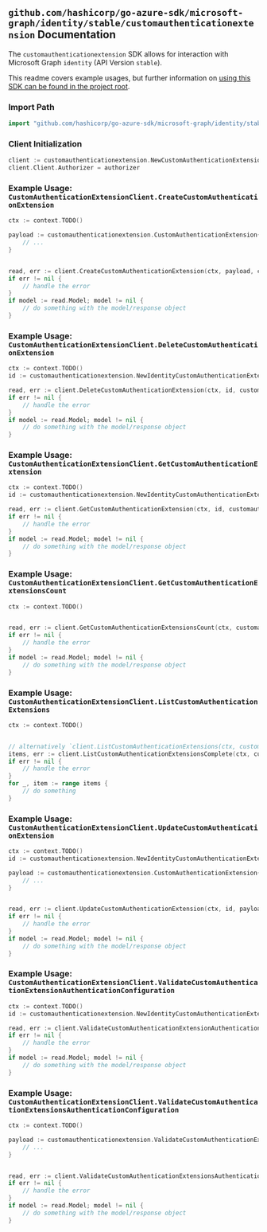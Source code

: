 
## `github.com/hashicorp/go-azure-sdk/microsoft-graph/identity/stable/customauthenticationextension` Documentation

The `customauthenticationextension` SDK allows for interaction with Microsoft Graph `identity` (API Version `stable`).

This readme covers example usages, but further information on [using this SDK can be found in the project root](https://github.com/hashicorp/go-azure-sdk/tree/main/docs).

### Import Path

```go
import "github.com/hashicorp/go-azure-sdk/microsoft-graph/identity/stable/customauthenticationextension"
```


### Client Initialization

```go
client := customauthenticationextension.NewCustomAuthenticationExtensionClientWithBaseURI("https://graph.microsoft.com")
client.Client.Authorizer = authorizer
```


### Example Usage: `CustomAuthenticationExtensionClient.CreateCustomAuthenticationExtension`

```go
ctx := context.TODO()

payload := customauthenticationextension.CustomAuthenticationExtension{
	// ...
}


read, err := client.CreateCustomAuthenticationExtension(ctx, payload, customauthenticationextension.DefaultCreateCustomAuthenticationExtensionOperationOptions())
if err != nil {
	// handle the error
}
if model := read.Model; model != nil {
	// do something with the model/response object
}
```


### Example Usage: `CustomAuthenticationExtensionClient.DeleteCustomAuthenticationExtension`

```go
ctx := context.TODO()
id := customauthenticationextension.NewIdentityCustomAuthenticationExtensionID("customAuthenticationExtensionId")

read, err := client.DeleteCustomAuthenticationExtension(ctx, id, customauthenticationextension.DefaultDeleteCustomAuthenticationExtensionOperationOptions())
if err != nil {
	// handle the error
}
if model := read.Model; model != nil {
	// do something with the model/response object
}
```


### Example Usage: `CustomAuthenticationExtensionClient.GetCustomAuthenticationExtension`

```go
ctx := context.TODO()
id := customauthenticationextension.NewIdentityCustomAuthenticationExtensionID("customAuthenticationExtensionId")

read, err := client.GetCustomAuthenticationExtension(ctx, id, customauthenticationextension.DefaultGetCustomAuthenticationExtensionOperationOptions())
if err != nil {
	// handle the error
}
if model := read.Model; model != nil {
	// do something with the model/response object
}
```


### Example Usage: `CustomAuthenticationExtensionClient.GetCustomAuthenticationExtensionsCount`

```go
ctx := context.TODO()


read, err := client.GetCustomAuthenticationExtensionsCount(ctx, customauthenticationextension.DefaultGetCustomAuthenticationExtensionsCountOperationOptions())
if err != nil {
	// handle the error
}
if model := read.Model; model != nil {
	// do something with the model/response object
}
```


### Example Usage: `CustomAuthenticationExtensionClient.ListCustomAuthenticationExtensions`

```go
ctx := context.TODO()


// alternatively `client.ListCustomAuthenticationExtensions(ctx, customauthenticationextension.DefaultListCustomAuthenticationExtensionsOperationOptions())` can be used to do batched pagination
items, err := client.ListCustomAuthenticationExtensionsComplete(ctx, customauthenticationextension.DefaultListCustomAuthenticationExtensionsOperationOptions())
if err != nil {
	// handle the error
}
for _, item := range items {
	// do something
}
```


### Example Usage: `CustomAuthenticationExtensionClient.UpdateCustomAuthenticationExtension`

```go
ctx := context.TODO()
id := customauthenticationextension.NewIdentityCustomAuthenticationExtensionID("customAuthenticationExtensionId")

payload := customauthenticationextension.CustomAuthenticationExtension{
	// ...
}


read, err := client.UpdateCustomAuthenticationExtension(ctx, id, payload, customauthenticationextension.DefaultUpdateCustomAuthenticationExtensionOperationOptions())
if err != nil {
	// handle the error
}
if model := read.Model; model != nil {
	// do something with the model/response object
}
```


### Example Usage: `CustomAuthenticationExtensionClient.ValidateCustomAuthenticationExtensionAuthenticationConfiguration`

```go
ctx := context.TODO()
id := customauthenticationextension.NewIdentityCustomAuthenticationExtensionID("customAuthenticationExtensionId")

read, err := client.ValidateCustomAuthenticationExtensionAuthenticationConfiguration(ctx, id, customauthenticationextension.DefaultValidateCustomAuthenticationExtensionAuthenticationConfigurationOperationOptions())
if err != nil {
	// handle the error
}
if model := read.Model; model != nil {
	// do something with the model/response object
}
```


### Example Usage: `CustomAuthenticationExtensionClient.ValidateCustomAuthenticationExtensionsAuthenticationConfiguration`

```go
ctx := context.TODO()

payload := customauthenticationextension.ValidateCustomAuthenticationExtensionsAuthenticationConfigurationRequest{
	// ...
}


read, err := client.ValidateCustomAuthenticationExtensionsAuthenticationConfiguration(ctx, payload, customauthenticationextension.DefaultValidateCustomAuthenticationExtensionsAuthenticationConfigurationOperationOptions())
if err != nil {
	// handle the error
}
if model := read.Model; model != nil {
	// do something with the model/response object
}
```
